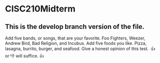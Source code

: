 # CISC210Midterm
## This is the develop branch version of the file.
Add five bands, or songs, that are your favorite.
Foo Fighters, Weezer, Andrew Bird, Bad Religion, and Incubus.
Add five foods you like.
Pizza, lasagna, burrito, burger, and seafood.
Give a honest opinion of this test.  👍 or 👎 will suffice.
👍

